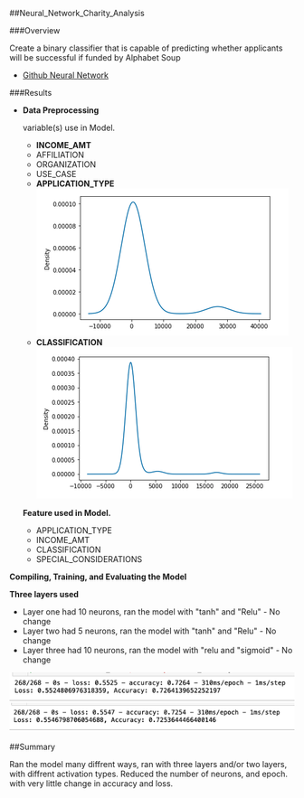 ##Neural_Network_Charity_Analysis


###Overview

Create a binary classifier that is capable of predicting whether applicants will be successful if funded by Alphabet Soup

*	[Github Neural Network](https://github.com/jmarrujo31/Neural_Network_Charity_Analysis)

###Results

*  **Data Preprocessing**

	variable(s) use in Model.
	* **INCOME_AMT**
	* AFFILIATION
	* ORGANIZATION
	* USE_CASE
	* **APPLICATION_TYPE**
	 ![](Resources/pic1.png)
	* **CLASSIFICATION**
	 ![](Resources/pic4.png)
	
	
		
	
	**Feature used in Model.**
	
	* APPLICATION_TYPE
	* INCOME_AMT
	* CLASSIFICATION
	* SPECIAL_CONSIDERATIONS
	

   

 **Compiling, Training, and Evaluating the Model**

   **Three layers used**
   
   * Layer one had 10 neurons, ran the model with "tanh" and "Relu" - No change
   * Layer two had 5 neurons, ran the model with "tanh" and "Relu" - No change
   * Layer three had 10 neurons, ran the model with "relu and "sigmoid" - No change 
   
   ![](Resources/pic3.png)
   ![](Resources/pic6.png)
  

##Summary

Ran the model many diffrent ways, ran with three layers and/or two layers, with diffrent activation types. Reduced the number of neurons, and epoch. with very little change in accuracy and loss.  